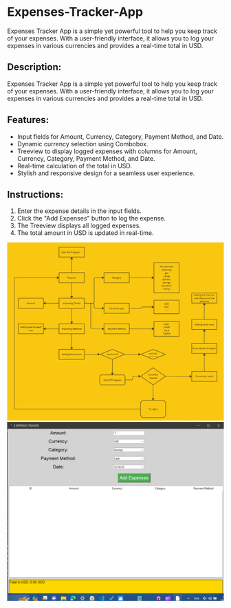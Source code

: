 # Expenses-Tracker-App
Expenses Tracker App is a simple yet powerful tool to help you keep track of your expenses. With a user-friendly interface, it allows you to log your expenses in various currencies and provides a real-time total in USD.

## Description:
Expenses Tracker App is a simple yet powerful tool to help you keep track of your expenses. With a user-friendly interface, it allows you to log your expenses in various currencies and provides a real-time total in USD.

## Features:
- Input fields for Amount, Currency, Category, Payment Method, and Date.
- Dynamic currency selection using Combobox.
- Treeview to display logged expenses with columns for Amount, Currency, Category, Payment Method, and Date.
- Real-time calculation of the total in USD.
- Stylish and responsive design for a seamless user experience.

## Instructions:
1. Enter the expense details in the input fields.
2. Click the "Add Expenses" button to log the expense.
3. The Treeview displays all logged expenses.
4. The total amount in USD is updated in real-time.

![Planning](finalProject/Planning.jpeg)
![UI](finalProject/UI.jpg)

